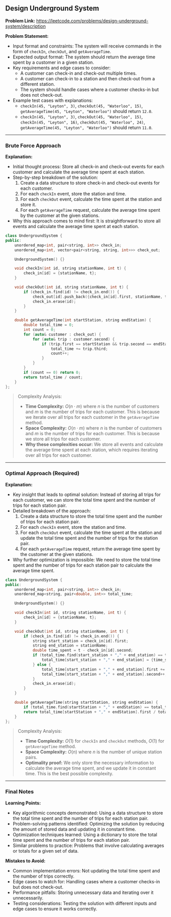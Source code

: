## Design Underground System

**Problem Link:** https://leetcode.com/problems/design-underground-system/description

**Problem Statement:**
- Input format and constraints: The system will receive commands in the form of `checkIn`, `checkOut`, and `getAverageTime`. 
- Expected output format: The system should return the average time spent by a customer in a given station.
- Key requirements and edge cases to consider: 
  - A customer can check-in and check-out multiple times.
  - A customer can check-in to a station and then check-out from a different station.
  - The system should handle cases where a customer checks-in but does not check-out.
- Example test cases with explanations:
  - `checkIn(45, "Leyton", 3)`, `checkOut(45, "Waterloo", 15)`, `getAverageTime(45, "Leyton", "Waterloo")` should return `12.0`.
  - `checkIn(45, "Leyton", 3)`, `checkOut(45, "Waterloo", 15)`, `checkIn(45, "Leyton", 16)`, `checkOut(45, "Waterloo", 24)`, `getAverageTime(45, "Leyton", "Waterloo")` should return `11.0`.

---

### Brute Force Approach

**Explanation:**
- Initial thought process: Store all check-in and check-out events for each customer and calculate the average time spent at each station.
- Step-by-step breakdown of the solution:
  1. Create a data structure to store check-in and check-out events for each customer.
  2. For each `checkIn` event, store the station and time.
  3. For each `checkOut` event, calculate the time spent at the station and store it.
  4. For each `getAverageTime` request, calculate the average time spent by the customer at the given stations.
- Why this approach comes to mind first: It is straightforward to store all events and calculate the average time spent at each station.

```cpp
class UndergroundSystem {
public:
    unordered_map<int, pair<string, int>> check_in;
    unordered_map<int, vector<pair<string, string, int>>> check_out;

    UndergroundSystem() {}

    void checkIn(int id, string stationName, int t) {
        check_in[id] = {stationName, t};
    }

    void checkOut(int id, string stationName, int t) {
        if (check_in.find(id) != check_in.end()) {
            check_out[id].push_back({check_in[id].first, stationName, t - check_in[id].second});
            check_in.erase(id);
        }
    }

    double getAverageTime(int startStation, string endStation) {
        double total_time = 0;
        int count = 0;
        for (auto& customer : check_out) {
            for (auto& trip : customer.second) {
                if (trip.first == startStation && trip.second == endStation) {
                    total_time += trip.third;
                    count++;
                }
            }
        }
        if (count == 0) return 0;
        return total_time / count;
    }
};
```

> Complexity Analysis:
> - **Time Complexity:** $O(n \cdot m)$ where $n$ is the number of customers and $m$ is the number of trips for each customer. This is because we iterate over all trips for each customer in the `getAverageTime` method.
> - **Space Complexity:** $O(n \cdot m)$ where $n$ is the number of customers and $m$ is the number of trips for each customer. This is because we store all trips for each customer.
> - **Why these complexities occur:** We store all events and calculate the average time spent at each station, which requires iterating over all trips for each customer.

---

### Optimal Approach (Required)

**Explanation:**
- Key insight that leads to optimal solution: Instead of storing all trips for each customer, we can store the total time spent and the number of trips for each station pair.
- Detailed breakdown of the approach:
  1. Create a data structure to store the total time spent and the number of trips for each station pair.
  2. For each `checkIn` event, store the station and time.
  3. For each `checkOut` event, calculate the time spent at the station and update the total time spent and the number of trips for the station pair.
  4. For each `getAverageTime` request, return the average time spent by the customer at the given stations.
- Why further optimization is impossible: We need to store the total time spent and the number of trips for each station pair to calculate the average time spent.

```cpp
class UndergroundSystem {
public:
    unordered_map<int, pair<string, int>> check_in;
    unordered_map<string, pair<double, int>> total_time;

    UndergroundSystem() {}

    void checkIn(int id, string stationName, int t) {
        check_in[id] = {stationName, t};
    }

    void checkOut(int id, string stationName, int t) {
        if (check_in.find(id) != check_in.end()) {
            string start_station = check_in[id].first;
            string end_station = stationName;
            double time_spent = t - check_in[id].second;
            if (total_time.find(start_station + "," + end_station) == total_time.end()) {
                total_time[start_station + "," + end_station] = {time_spent, 1};
            } else {
                total_time[start_station + "," + end_station].first += time_spent;
                total_time[start_station + "," + end_station].second++;
            }
            check_in.erase(id);
        }
    }

    double getAverageTime(string startStation, string endStation) {
        if (total_time.find(startStation + "," + endStation) == total_time.end()) return 0;
        return total_time[startStation + "," + endStation].first / total_time[startStation + "," + endStation].second;
    }
};
```

> Complexity Analysis:
> - **Time Complexity:** $O(1)$ for `checkIn` and `checkOut` methods, $O(1)$ for `getAverageTime` method.
> - **Space Complexity:** $O(n)$ where $n$ is the number of unique station pairs.
> - **Optimality proof:** We only store the necessary information to calculate the average time spent, and we update it in constant time. This is the best possible complexity.

---

### Final Notes

**Learning Points:**
- Key algorithmic concepts demonstrated: Using a data structure to store the total time spent and the number of trips for each station pair.
- Problem-solving patterns identified: Optimizing the solution by reducing the amount of stored data and updating it in constant time.
- Optimization techniques learned: Using a dictionary to store the total time spent and the number of trips for each station pair.
- Similar problems to practice: Problems that involve calculating averages or totals for a given set of data.

**Mistakes to Avoid:**
- Common implementation errors: Not updating the total time spent and the number of trips correctly.
- Edge cases to watch for: Handling cases where a customer checks-in but does not check-out.
- Performance pitfalls: Storing unnecessary data and iterating over it unnecessarily.
- Testing considerations: Testing the solution with different inputs and edge cases to ensure it works correctly.